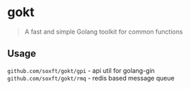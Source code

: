 # gokt

> A fast and simple Golang toolkit for common functions


## Usage

`github.com/soxft/gokt/gpi` - api util for golang-gin
`github.com/soxft/gokt/rmq` - redis based message queue